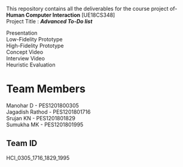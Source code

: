 This repository contains all the deliverables  for the course project of- **Human Computer Interaction** [UE18CS348]<br />
Project Title : ***Advanced To-Do list***<br />

Presentation<br /> 
Low-Fidelity Prototype<br />
High-Fidelity Prototype<br />
Concept Video<br />
Interview Video<br />
Heuristic Evaluation<br />
# Team Members 
Manohar D - PES1201800305<br />
Jagadish Rathod - PES1201801716<br />
Srujan KN - PES1201801829<br />
Sumukha MK - PES1201801995<br />

## Team ID
HCI_0305_1716_1829_1995






